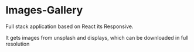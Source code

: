 # Images-Gallery
Full stack application based on React its Responsive.

It gets images from unsplash and displays, which can be downloaded in full resolution 
